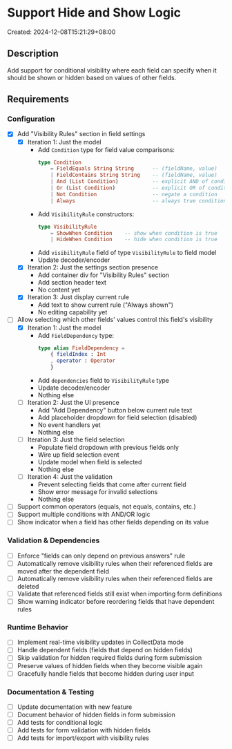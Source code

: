 # Support Hide and Show Logic

Created: 2024-12-08T15:21:29+08:00

## Description

Add support for conditional visibility where each field can specify when it should be shown or hidden based on values of other fields.

## Requirements

### Configuration
- [x] Add "Visibility Rules" section in field settings
    - [x] Iteration 1: Just the model
        - Add `Condition` type for field value comparisons:
          ```elm
          type Condition
              = FieldEquals String String      -- (fieldName, value)
              | FieldContains String String    -- (fieldName, value)
              | And (List Condition)           -- explicit AND of conditions
              | Or (List Condition)            -- explicit OR of conditions
              | Not Condition                  -- negate a condition
              | Always                         -- always true condition
          ```
        - Add `VisibilityRule` constructors:
          ```elm
          type VisibilityRule
              = ShowWhen Condition    -- show when condition is true
              | HideWhen Condition    -- hide when condition is true
          ```
        - Add `visibilityRule` field of type `VisibilityRule` to field model
        - Update decoder/encoder
    - [x] Iteration 2: Just the settings section presence
        - Add container div for "Visibility Rules" section
        - Add section header text
        - No content yet
    - [x] Iteration 3: Just display current rule
        - Add text to show current rule ("Always shown")
        - No editing capability yet
- [ ] Allow selecting which other fields' values control this field's visibility
    - [x] Iteration 1: Just the model
        - Add `FieldDependency` type:
          ```elm
          type alias FieldDependency =
              { fieldIndex : Int
              , operator : Operator
              }
          ```
        - Add `dependencies` field to `VisibilityRule` type
        - Update decoder/encoder
        - Nothing else
    - [ ] Iteration 2: Just the UI presence
        - Add "Add Dependency" button below current rule text
        - Add placeholder dropdown for field selection (disabled)
        - No event handlers yet
        - Nothing else
    - [ ] Iteration 3: Just the field selection
        - Populate field dropdown with previous fields only
        - Wire up field selection event
        - Update model when field is selected
        - Nothing else
    - [ ] Iteration 4: Just the validation
        - Prevent selecting fields that come after current field
        - Show error message for invalid selections
        - Nothing else
- [ ] Support common operators (equals, not equals, contains, etc.)
- [ ] Support multiple conditions with AND/OR logic
- [ ] Show indicator when a field has other fields depending on its value

### Validation & Dependencies
- [ ] Enforce "fields can only depend on previous answers" rule
- [ ] Automatically remove visibility rules when their referenced fields are moved after the dependent field
- [ ] Automatically remove visibility rules when their referenced fields are deleted
- [ ] Validate that referenced fields still exist when importing form definitions
- [ ] Show warning indicator before reordering fields that have dependent rules

### Runtime Behavior
- [ ] Implement real-time visibility updates in CollectData mode
- [ ] Handle dependent fields (fields that depend on hidden fields)
- [ ] Skip validation for hidden required fields during form submission
- [ ] Preserve values of hidden fields when they become visible again
- [ ] Gracefully handle fields that become hidden during user input

### Documentation & Testing
- [ ] Update documentation with new feature
- [ ] Document behavior of hidden fields in form submission
- [ ] Add tests for conditional logic
- [ ] Add tests for form validation with hidden fields
- [ ] Add tests for import/export with visibility rules
